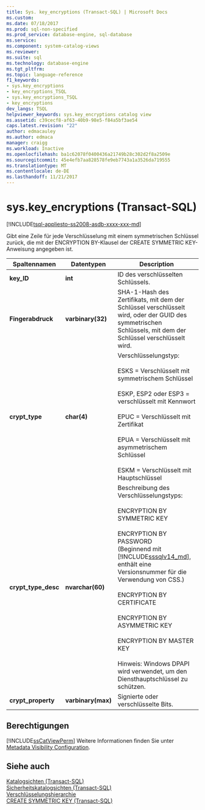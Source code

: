 ```yaml
---
title: Sys. key_encryptions (Transact-SQL) | Microsoft Docs
ms.custom: 
ms.date: 07/18/2017
ms.prod: sql-non-specified
ms.prod_service: database-engine, sql-database
ms.service: 
ms.component: system-catalog-views
ms.reviewer: 
ms.suite: sql
ms.technology: database-engine
ms.tgt_pltfrm: 
ms.topic: language-reference
f1_keywords:
- sys.key_encryptions
- key_encryptions_TSQL
- sys.key_encryptions_TSQL
- key_encryptions
dev_langs: TSQL
helpviewer_keywords: sys.key_encryptions catalog view
ms.assetid: c39cecf8-af63-40b9-98e5-f84a5bf3ae54
caps.latest.revision: "22"
author: edmacauley
ms.author: edmaca
manager: craigg
ms.workload: Inactive
ms.openlocfilehash: ba1c62078f0400436a21749b28c302d2f8a2509e
ms.sourcegitcommit: 45e4efb7aa828578fe9eb7743a1a3526da719555
ms.translationtype: MT
ms.contentlocale: de-DE
ms.lasthandoff: 11/21/2017
---
```

# <a name="syskeyencryptions-transact-sql"></a>sys.key_encryptions (Transact-SQL)
[!INCLUDE[tsql-appliesto-ss2008-asdb-xxxx-xxx-md](../../includes/tsql-appliesto-ss2008-asdb-xxxx-xxx-md.md)]

  Gibt eine Zeile für jede Verschlüsselung mit einem symmetrischen Schlüssel zurück, die mit der ENCRYPTION BY-Klausel der CREATE SYMMETRIC KEY-Anweisung angegeben ist.  

  
|Spaltennamen|Datentypen|Description|  
|------------------|----------------|-----------------|  
|**key_ID**|**int**|ID des verschlüsselten Schlüssels.|  
|**Fingerabdruck**|**varbinary(32)**|SHA-1-Hash des Zertifikats, mit dem der Schlüssel verschlüsselt wird, oder der GUID des symmetrischen Schlüssels, mit dem der Schlüssel verschlüsselt wird.|  
|**crypt_type**|**char(4)**|Verschlüsselungstyp:<br /><br /> ESKS = Verschlüsselt mit symmetrischem Schlüssel<br /><br /> ESKP, ESP2 oder ESP3 = verschlüsselt mit Kennwort<br /><br /> EPUC = Verschlüsselt mit Zertifikat<br /><br /> EPUA = Verschlüsselt mit asymmetrischem Schlüssel<br /><br /> ESKM = Verschlüsselt mit Hauptschlüssel|  
|**crypt_type_desc**|**nvarchar(60)**|Beschreibung des Verschlüsselungstyps:<br /><br /> ENCRYPTION BY SYMMETRIC KEY<br /><br /> ENCRYPTION BY PASSWORD <br />(Beginnend mit [!INCLUDE[sssqlv14_md](../../includes/sssqlv14-md.md)], enthält eine Versionsnummer für die Verwendung von CSS.)<br /><br /> ENCRYPTION BY CERTIFICATE<br /><br /> ENCRYPTION BY ASYMMETRIC KEY<br /><br /> ENCRYPTION BY MASTER KEY<br /><br /> Hinweis: Windows DPAPI wird verwendet, um den Diensthauptschlüssel zu schützen.|  
|**crypt_property**|**varbinary(max)**|Signierte oder verschlüsselte Bits.|  
  
## <a name="permissions"></a>Berechtigungen  
 [!INCLUDE[ssCatViewPerm](../../includes/sscatviewperm-md.md)] Weitere Informationen finden Sie unter [Metadata Visibility Configuration](../../relational-databases/security/metadata-visibility-configuration.md).  
  
## <a name="see-also"></a>Siehe auch  
 [Katalogsichten &#40;Transact-SQL&#41;](../../relational-databases/system-catalog-views/catalog-views-transact-sql.md)   
 [Sicherheitskatalogsichten &#40;Transact-SQL&#41;](../../relational-databases/system-catalog-views/security-catalog-views-transact-sql.md)   
 [Verschlüsselungshierarchie](../../relational-databases/security/encryption/encryption-hierarchy.md)   
 [CREATE SYMMETRIC KEY &#40;Transact-SQL&#41;](../../t-sql/statements/create-symmetric-key-transact-sql.md)  
  
  
